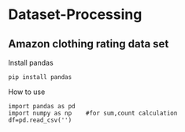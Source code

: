 # Dataset-Processing

Amazon clothing rating data set
--
Install pandas
		
	pip install pandas

How to use

	import pandas as pd
	import numpy as np    #for sum,count calculation
	df=pd.read_csv('')   

